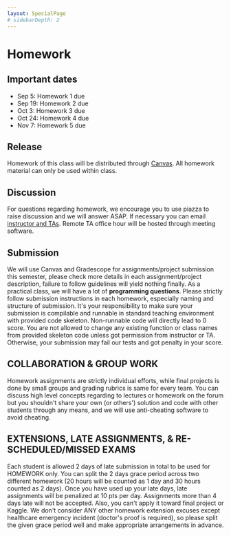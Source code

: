 ```yaml
---
layout: SpecialPage
# sidebarDepth: 2
---
```

# Homework

<!-- subtitle: Homwork description and submission -->

## Important dates

- Sep 5: Homework 1 due
- Sep 19: Homework 2 due
- Oct 3: Homework 3 due
- Oct 24: Homework 4 due
- Nov 7: Homework 5 due
## Release

Homework of this class will be distributed through [Canvas](http://gatech.instructure.com/). All homework material can only be used within class.

## Discussion

For questions regarding homework, we encourage you to use piazza to raise discussion and we will answer ASAP. If necessary you can email [instructor and TAs](/contact.html). Remote TA office hour will be hosted through meeting software.<!--For on-campus students, we will schedule TA office hours.-->

## Submission
We will use Canvas and Gradescope for assignments/project submission this semester, please check more details in each assignment/project description, failure to follow guidelines will yield nothing finally.
As a practical class, we will have a lot of **programming questions**. Please strictly follow submission instructions in each homework, especially naming and structure of submission. It's your responsibility to make sure your submission is compilable and runnable in standard teaching environment with provided code skeleton. Non-runnable code will directly lead to 0 score. You are not allowed to change any existing function or class names from provided skeleton code unless got permission from instructor or TA. Otherwise, your submission may fail our tests and got penalty in your score.

## COLLABORATION & GROUP WORK

Homework assignments are strictly individual efforts, while final projects is done by small groups and grading rubrics is same for every team. You can discuss high level concepts regarding to lectures or homework on the forum but you shouldn't share your own (or others') solution and code with other students through any means, and we will use anti-cheating software to avoid cheating.

## EXTENSIONS, LATE ASSIGNMENTS, & RE-SCHEDULED/MISSED EXAMS

Each student is allowed 2 days of late submission in total to be used for HOMEWORK only. You can split the 2 days grace period across two different homework (20 hours will be counted as 1 day and 30 hours counted as 2 days). Once you have used up your late days, late assignments will be penalized at 10 pts per day. Assignments more than 4 days late will not be accepted. Also, you can't apply it toward final project or Kaggle. We don't consider ANY other homework extension excuses except healthcare emergency incident (doctor's proof is required), so please split the given grace period well and make appropriate arrangements in advance.